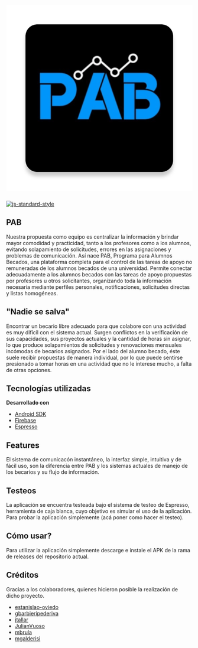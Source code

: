 # ![jtallar](logo.png)

[![js-standard-style](https://img.shields.io/badge/code%20style-standard-brightgreen.svg?style=flat)](https://github.com/feross/standard)

## PAB
Nuestra propuesta como equipo es centralizar la información y brindar mayor comodidad y practicidad, tanto a los profesores como a los alumnos, evitando solapamiento de solicitudes, errores en las asignaciones y problemas de comunicación.
Así nace PAB, Programa para Alumnos Becados, una plataforma completa para el control de las tareas de apoyo no remuneradas de los alumnos becados de una universidad. Permite conectar adecuadamente a los alumnos becados con las tareas de apoyo propuestas por profesores u otros solicitantes, organizando toda la información necesaria mediante perfiles personales, notificaciones, solicitudes directas y listas homogéneas. 

## "Nadie se salva"
Encontrar un becario libre adecuado para que colabore con una actividad es muy difícil con el sistema actual. Surgen conflictos en la verificación de sus capacidades, sus proyectos actuales y la cantidad de horas sin asignar, lo que produce solapamientos de solicitudes y renovaciones mensuales incómodas de becarios asignados. Por el lado del alumno becado, éste suele recibir propuestas de manera individual, por lo que puede sentirse presionado a tomar horas en una actividad que no le interese mucho, a falta de otras opciones. 

## Tecnologías utilizadas
<b>Desarrollado con</b>
- [Android SDK](https://developer.android.com/studio)
- [Firebase](https://firebase.google.com)
- [Espresso](https://developer.android.com/training/testing/espresso)

## Features
El sistema de comunicacón instantáneo, la interfaz simple, intuitiva y de fácil uso, son la diferencia entre PAB y los sistemas actuales de manejo de los becarios y su flujo de información.

## Testeos
La aplicación se encuentra testeada bajo el sistema de testeo de Espresso, herramienta de caja blanca, cuyo objetivo es simular el uso de la aplicación. Para probar la aplicación simplemente (acá poner como hacer el testeo).

## Cómo usar?
Para utilizar la aplicación simplemente descarge e instale el APK de la rama de releases del repositorio actual.

## Créditos
Gracias a los colaboradores, quienes hicieron posible la realización de dicho proyecto. 
- [estanislao-oviedo]()
- [gbarbieripederiva]()
- [jtallar]()
- [JulianVuoso]()
- [mbrula]()
- [mgalderisi]()
